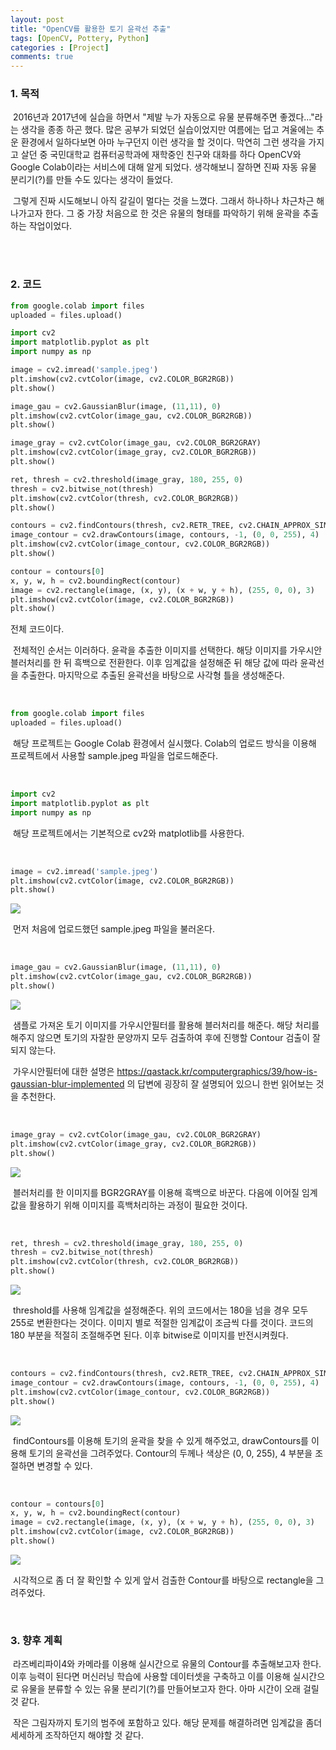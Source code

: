 ```yaml
---
layout: post
title: "OpenCV를 활용한 토기 윤곽선 추출"
tags: [OpenCV, Pottery, Python]
categories : [Project]
comments: true
---
```


### 1. 목적

​	2016년과 2017년에 실습을 하면서 "제발 누가 자동으로 유물 분류해주면 좋겠다..."라는 생각을 종종 하곤 했다. 많은 공부가 되었던 실습이었지만 여름에는 덥고 겨울에는 추운 환경에서 일하다보면 아마 누구던지 이런 생각을 할 것이다. 막연히 그런 생각을 가지고 살던 중 국민대학교 컴퓨터공학과에 재학중인 친구와 대화를 하다 OpenCV와 Google Colab이라는 서비스에 대해 알게 되었다. 생각해보니 잘하면 진짜 자동 유물 분리기(?)를 만들 수도 있다는 생각이 들었다. 

​	그렇게 진짜 시도해보니 아직 갈길이 멀다는 것을 느꼈다. 그래서 하나하나 차근차근 해나가고자 한다. 그 중 가장 처음으로 한 것은 유물의 형태를 파악하기 위해 윤곽을 추출하는 작업이었다.

<br><br>



### 2. 코드

```python
from google.colab import files
uploaded = files.upload()

import cv2
import matplotlib.pyplot as plt
import numpy as np

image = cv2.imread('sample.jpeg')
plt.imshow(cv2.cvtColor(image, cv2.COLOR_BGR2RGB))
plt.show()

image_gau = cv2.GaussianBlur(image, (11,11), 0)
plt.imshow(cv2.cvtColor(image_gau, cv2.COLOR_BGR2RGB))
plt.show()

image_gray = cv2.cvtColor(image_gau, cv2.COLOR_BGR2GRAY)
plt.imshow(cv2.cvtColor(image_gray, cv2.COLOR_BGR2RGB))
plt.show()

ret, thresh = cv2.threshold(image_gray, 180, 255, 0)
thresh = cv2.bitwise_not(thresh)
plt.imshow(cv2.cvtColor(thresh, cv2.COLOR_BGR2RGB))
plt.show()

contours = cv2.findContours(thresh, cv2.RETR_TREE, cv2.CHAIN_APPROX_SIMPLE)[0]
image_contour = cv2.drawContours(image, contours, -1, (0, 0, 255), 4)
plt.imshow(cv2.cvtColor(image_contour, cv2.COLOR_BGR2RGB))
plt.show()

contour = contours[0]
x, y, w, h = cv2.boundingRect(contour)
image = cv2.rectangle(image, (x, y), (x + w, y + h), (255, 0, 0), 3)
plt.imshow(cv2.cvtColor(image, cv2.COLOR_BGR2RGB))
plt.show()
```

전체 코드이다.

​	전체적인 순서는 이러하다. 윤곽을 추출한 이미지를 선택한다. 해당 이미지를 가우시안블러처리를 한 뒤 흑백으로 전환한다. 이후 임계값을 설정해준 뒤 해당 값에 따라 윤곽선을 추출한다. 마지막으로 추출된 윤곽선을 바탕으로 사각형 틀을 생성해준다.

<br>

```python
from google.colab import files
uploaded = files.upload()
```

​	해당 프로젝트는 Google Colab 환경에서 실시했다. Colab의 업로드 방식을 이용해 프로젝트에서 사용할 sample.jpeg 파일을 업로드해준다.

<br>

```python
import cv2
import matplotlib.pyplot as plt
import numpy as np
```

​	해당 프로젝트에서는 기본적으로 cv2와 matplotlib를 사용한다.

<br>

```python
image = cv2.imread('sample.jpeg')
plt.imshow(cv2.cvtColor(image, cv2.COLOR_BGR2RGB))
plt.show()
```

<img src="https://github.com/ChanToRe/ChanToRe.github.io/blob/master/images/2020-05-12/sort1.png?raw=true"/>

​	먼저 처음에 업로드했던 sample.jpeg 파일을 불러온다. 

<br>

```python
image_gau = cv2.GaussianBlur(image, (11,11), 0)
plt.imshow(cv2.cvtColor(image_gau, cv2.COLOR_BGR2RGB))
plt.show()
```

<img src="https://github.com/ChanToRe/ChanToRe.github.io/blob/master/images/2020-05-12/sort2.png?raw=true"/>

​	샘플로 가져온 토기 이미지를 가우시안필터를 활용해 블러처리를 해준다. 해당 처리를 해주지 않으면 토기의 자잘한 문양까지 모두 검출하여 후에 진행할 Contour 검출이 잘 되지 않는다. 

​	가우시안필터에 대한 설명은 https://qastack.kr/computergraphics/39/how-is-gaussian-blur-implemented 의 답변에 굉장히 잘 설명되어 있으니 한번 읽어보는 것을 추천한다.

<br>

```python
image_gray = cv2.cvtColor(image_gau, cv2.COLOR_BGR2GRAY)
plt.imshow(cv2.cvtColor(image_gray, cv2.COLOR_BGR2RGB))
plt.show()
```

<img src="https://github.com/ChanToRe/ChanToRe.github.io/blob/master/images/2020-05-12/sort3.png?raw=true"/>

​	블러처리를 한 이미지를 BGR2GRAY를 이용해 흑백으로 바꾼다. 다음에 이어질 임계값을 활용하기 위해 이미지를 흑백처리하는 과정이 필요한 것이다.

<br>

```python
ret, thresh = cv2.threshold(image_gray, 180, 255, 0)
thresh = cv2.bitwise_not(thresh)
plt.imshow(cv2.cvtColor(thresh, cv2.COLOR_BGR2RGB))
plt.show()
```

<img src="https://github.com/ChanToRe/ChanToRe.github.io/blob/master/images/2020-05-12/sort4.png?raw=true"/>

​	threshold를 사용해 임계값을 설정해준다. 위의 코드에서는 180을 넘을 경우 모두 255로 변환한다는 것이다. 이미지 별로 적절한 임계값이 조금씩 다를 것이다. 코드의 180 부분을 적절히 조절해주면 된다. 이후 bitwise로 이미지를 반전시켜줬다.

<br>

```python
contours = cv2.findContours(thresh, cv2.RETR_TREE, cv2.CHAIN_APPROX_SIMPLE)[0]
image_contour = cv2.drawContours(image, contours, -1, (0, 0, 255), 4)
plt.imshow(cv2.cvtColor(image_contour, cv2.COLOR_BGR2RGB))
plt.show()
```

<img src="https://github.com/ChanToRe/ChanToRe.github.io/blob/master/images/2020-05-12/sort5.png?raw=true"/>

​	findContours를 이용해 토기의 윤곽을 찾을 수 있게 해주었고, drawContours를 이용해 토기의 윤곽선을 그려주었다. Contour의 두께나 색상은 (0, 0, 255), 4 부분을 조절하면 변경할 수 있다.

<br>

```python
contour = contours[0]
x, y, w, h = cv2.boundingRect(contour)
image = cv2.rectangle(image, (x, y), (x + w, y + h), (255, 0, 0), 3)
plt.imshow(cv2.cvtColor(image, cv2.COLOR_BGR2RGB))
plt.show()
```

<img src="https://github.com/ChanToRe/ChanToRe.github.io/blob/master/images/2020-05-12/sort6.png?raw=true"/>

​	시각적으로 좀 더 잘 확인할 수 있게 앞서 검출한 Contour를 바탕으로 rectangle을 그려주었다.  

<br>

### 3. 향후 계획

​	라즈베리파이4와 카메라를 이용해 실시간으로 유물의 Contour를 추출해보고자 한다. 이후 능력이 된다면 머신러닝 학습에 사용할 데이터셋을 구축하고 이를 이용해 실시간으로 유물을 분류할 수 있는 유물 분리기(?)를 만들어보고자 한다. 아마 시간이 오래 걸릴 것 같다.

​	작은 그림자까지 토기의 범주에 포함하고 있다. 해당 문제를 해결하려면 임계값을 좀더 세세하게 조작하던지 해야할 것 같다.